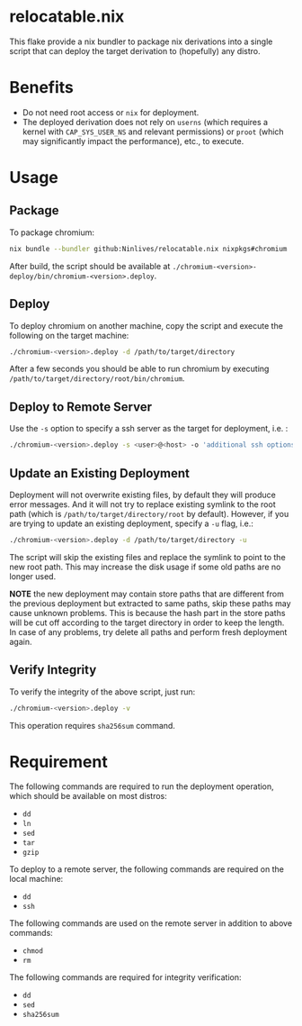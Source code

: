 # relocatable.nix
This flake provide a nix bundler to package nix derivations into a single script that can deploy the target derivation to (hopefully) any distro.

# Benefits

- Do not need root access or `nix` for deployment.
- The deployed derivation does not rely on `userns` (which requires a kernel with `CAP_SYS_USER_NS` and relevant permissions) or `proot` (which may significantly impact the performance), etc., to execute.

# Usage

## Package

To package chromium:
```sh
nix bundle --bundler github:Ninlives/relocatable.nix nixpkgs#chromium
```
After build, the script should be available at `./chromium-<version>-deploy/bin/chromium-<version>.deploy`.

## Deploy

To deploy chromium on another machine, copy the script and execute the following on the target machine:
```sh
./chromium-<version>.deploy -d /path/to/target/directory
```
After a few seconds you should be able to run chromium by executing `/path/to/target/directory/root/bin/chromium`.

## Deploy to Remote Server

Use the `-s` option to specify a ssh server as the target for deployment, i.e. :
```sh
./chromium-<version>.deploy -s <user>@<host> -o 'additional ssh options' -d /path/to/remote/target/directory
```

## Update an Existing Deployment

Deployment will not overwrite existing files, by default they will produce error messages.
And it will not try to replace existing symlink to the root path (which is `/path/to/target/directory/root` by default).
However, if you are trying to update an existing deployment, specify a `-u` flag, i.e.:
```sh
./chromium-<version>.deploy -d /path/to/target/directory -u
```
The script will skip the existing files and replace the symlink to point to the new root path.
This may increase the disk usage if some old paths are no longer used.

**NOTE** the new deployment may contain store paths that are different from the previous deployment but extracted to same paths,
skip these paths may cause unknown problems.
This is because the hash part in the store paths will be cut off according to the target directory in order to keep the length.
In case of any problems, try delete all paths and perform fresh deployment again.

## Verify Integrity

To verify the integrity of the above script, just run:
```sh
./chromium-<version>.deploy -v
```
This operation requires `sha256sum` command.

# Requirement

The following commands are required to run the deployment operation, which should be available on most distros:
- `dd`
- `ln`
- `sed`
- `tar`
- `gzip`

To deploy to a remote server, the following commands are required on the local machine:
- `dd`
- `ssh`

The following commands are used on the remote server in addition to above commands:
- `chmod`
- `rm`

The following commands are required for integrity verification:
- `dd`
- `sed`
- `sha256sum`
